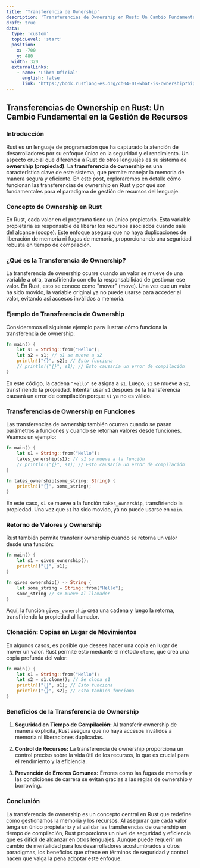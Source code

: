 ```yaml
---
title: 'Transferencia de Ownership'
description: 'Transferencias de Ownership en Rust: Un Cambio Fundamental en la Gestión de Recursos'
draft: true
data:
  type: 'custom'
  topicLevel: 'start'
  position:
    x: -700
    y: 480
  width: 320
  externalLinks:
    - name: 'Libro Oficial'
      english: false
      link: 'https://book.rustlang-es.org/ch04-01-what-is-ownership?highlight=transferencia#valores-de-retorno-y-alcance'
---
```

## Transferencias de Ownership en Rust: Un Cambio Fundamental en la Gestión de Recursos

### Introducción

Rust es un lenguaje de programación que ha capturado la atención de desarrolladores por su enfoque único en la seguridad y el rendimiento. Un aspecto crucial que diferencia a Rust de otros lenguajes es su sistema de **ownership (propiedad)**. La **transferencia de ownership** es una característica clave de este sistema, que permite manejar la memoria de manera segura y eficiente. En este post, exploraremos en detalle cómo funcionan las transferencias de ownership en Rust y por qué son fundamentales para el paradigma de gestión de recursos del lenguaje.

### Concepto de Ownership en Rust

En Rust, cada valor en el programa tiene un único propietario. Esta variable propietaria es responsable de liberar los recursos asociados cuando sale del alcance (scope). Este enfoque asegura que no haya duplicaciones de liberación de memoria ni fugas de memoria, proporcionando una seguridad robusta en tiempo de compilación.

### ¿Qué es la Transferencia de Ownership?

La transferencia de ownership ocurre cuando un valor se mueve de una variable a otra, transfiriendo con ello la responsabilidad de gestionar ese valor. En Rust, esto se conoce como "mover" (move). Una vez que un valor ha sido movido, la variable original ya no puede usarse para acceder al valor, evitando así accesos inválidos a memoria.

### Ejemplo de Transferencia de Ownership

Consideremos el siguiente ejemplo para ilustrar cómo funciona la transferencia de ownership:

```rust
fn main() {
    let s1 = String::from("Hello");
    let s2 = s1; // s1 se mueve a s2
    println!("{}", s2); // Esto funciona
    // println!("{}", s1); // Esto causaría un error de compilación
}
```

En este código, la cadena `"Hello"` se asigna a `s1`. Luego, `s1` se mueve a `s2`, transfiriendo la propiedad. Intentar usar `s1` después de la transferencia causará un error de compilación porque `s1` ya no es válido.

### Transferencias de Ownership en Funciones

Las transferencias de ownership también ocurren cuando se pasan parámetros a funciones y cuando se retornan valores desde funciones. Veamos un ejemplo:

```rust
fn main() {
    let s1 = String::from("Hello");
    takes_ownership(s1); // s1 se mueve a la función
    // println!("{}", s1); // Esto causaría un error de compilación
}

fn takes_ownership(some_string: String) {
    println!("{}", some_string);
}
```

En este caso, `s1` se mueve a la función `takes_ownership`, transfiriendo la propiedad. Una vez que `s1` ha sido movido, ya no puede usarse en `main`.

### Retorno de Valores y Ownership

Rust también permite transferir ownership cuando se retorna un valor desde una función:

```rust
fn main() {
    let s1 = gives_ownership();
    println!("{}", s1);
}

fn gives_ownership() -> String {
    let some_string = String::from("Hello");
    some_string // se mueve al llamador
}
```

Aquí, la función `gives_ownership` crea una cadena y luego la retorna, transfiriendo la propiedad al llamador.

### Clonación: Copias en Lugar de Movimientos

En algunos casos, es posible que desees hacer una copia en lugar de mover un valor. Rust permite esto mediante el método `clone`, que crea una copia profunda del valor:

```rust
fn main() {
    let s1 = String::from("Hello");
    let s2 = s1.clone(); // Se clona s1
    println!("{}", s1); // Esto funciona
    println!("{}", s2); // Esto también funciona
}
```

### Beneficios de la Transferencia de Ownership

1. **Seguridad en Tiempo de Compilación:** Al transferir ownership de manera explícita, Rust asegura que no haya accesos inválidos a memoria ni liberaciones duplicadas.
   
2. **Control de Recursos:** La transferencia de ownership proporciona un control preciso sobre la vida útil de los recursos, lo que es crucial para el rendimiento y la eficiencia.

3. **Prevención de Errores Comunes:** Errores como las fugas de memoria y las condiciones de carrera se evitan gracias a las reglas de ownership y borrowing.

### Conclusión

La transferencia de ownership es un concepto central en Rust que redefine cómo gestionamos la memoria y los recursos. Al asegurar que cada valor tenga un único propietario y al validar las transferencias de ownership en tiempo de compilación, Rust proporciona un nivel de seguridad y eficiencia que es difícil de alcanzar en otros lenguajes. Aunque puede requerir un cambio de mentalidad para los desarrolladores acostumbrados a otros paradigmas, los beneficios que ofrece en términos de seguridad y control hacen que valga la pena adoptar este enfoque.
